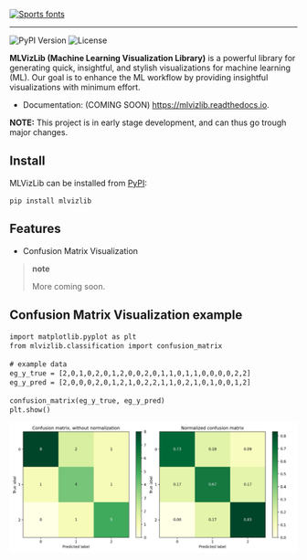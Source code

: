 [![Sports fonts](https://see.fontimg.com/api/renderfont4/AwO6/eyJyIjoiZnMiLCJoIjoxMzUsInciOjEwMDAsImZzIjoxMzUsImZnYyI6IiNCRjFBQUMiLCJiZ2MiOiIjQkYyMTIxIiwidCI6MX0/W01MXVZpekxpYg/sportrop-regular.png)](https://www.fontspace.com/category/sports)

--------------------------------------

![PyPI Version](https://img.shields.io/pypi/v/mlvizlib)
![License](https://img.shields.io/pypi/l/mlvizlib)

**MLVizLib (Machine Learning Visualization Library)** is a powerful
library for generating quick, insightful, and stylish visualizations for
machine learning (ML). Our goal is to enhance the ML workflow by
providing insightful visualizations with minimum effort.

-   Documentation: (COMING SOON) <https://mlvizlib.readthedocs.io>.

<div class="alert alert-block alert-danger">
<b>NOTE:</b> This project is in early stage development, and can thus go trough major changes.
</div>

Install
-------

MLVizLib can be installed from
[PyPI](https://pypi.org/project/mlvizlib/):

``` {.sourceCode .python}
pip install mlvizlib
```

Features
--------

-   Confusion Matrix Visualization

> **note**
>
> More coming soon.

Confusion Matrix Visualization example
--------------------------------------

``` {.sourceCode .python}
import matplotlib.pyplot as plt
from mlvizlib.classification import confusion_matrix

# example data
eg_y_true = [2,0,1,0,2,0,1,2,0,0,2,0,1,1,0,1,1,0,0,0,0,2,2]
eg_y_pred = [2,0,0,0,2,0,1,2,1,0,2,2,1,1,0,2,1,0,1,0,0,1,2]

confusion_matrix(eg_y_true, eg_y_pred)
plt.show()
```
<p align="center">
  <img src="img/example-cm-viz.jpg" width="800" />
</p>



